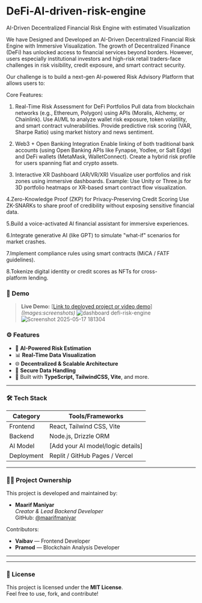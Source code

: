 # DeFi-AI-driven-risk-engine
AI-Driven Decentralized Financial Risk Engine with estimated Visualization


We have Designed and Developed an AI-Driven Decentralized Financial Risk Engine with Immersive Visualization.
The growth of Decentralized Finance (DeFi) has unlocked access to financial services beyond borders. However, users especially institutional investors and high-risk retail traders-face challenges in risk visibility, credit exposure, and smart contract security.

Our challenge is to build a next-gen Al-powered Risk Advisory Platform that allows users to:

Core Features:

1. Real-Time Risk Assessment for DeFi Portfolios
Pull data from blockchain networks (e.g., Ethereum, Polygon) using APIs (Moralis, Alchemy, or Chainlink).
Use AI/ML to analyze wallet risk exposure, token volatility, and smart contract vulnerabilities.
Provide predictive risk scoring (VAR, Sharpe Ratio) using market history and news sentiment.

2. Web3 + Open Banking Integration
Enable linking of both traditional bank accounts (using Open Banking APIs like Fynapse, Yodlee, or Salt Edge) and DeFi wallets (MetaMask, WalletConnect).
Create a hybrid risk profile for users spanning fiat and crypto assets.

3. Interactive XR Dashboard (AR/VR/XR)
Visualize user portfolios and risk zones using immersive dashboards.
Example: Use Unity or Three.js for 3D portfolio heatmaps or XR-based smart contract flow visualization.

4.Zero-Knowledge Proof (ZKP) for Privacy-Preserving Credit Scoring
Use ZK-SNARKs to share proof of credibility without exposing sensitive financial data.

5.Build a voice-activated Al financial assistant for immersive experiences.

6.Integrate generative AI (like GPT) to simulate "what-if" scenarios for market crashes.

7.Implement compliance rules using smart contracts (MiCA / FATF guidelines).

8.Tokenize digital identity or credit scores as NFTs for cross-platform lending.



### 🚀 Demo

> **Live Demo:** [[Link to deployed project or video demo](https://drive.google.com/file/d/1ENtQi3aO7mTx6sipcddBwRyfroFVrpex/view?usp=sharing)]  
> *(Images:screenshots)*
>  ![dashboard defi-risk-engine](https://github.com/user-attachments/assets/003058f1-aab1-4468-b5a1-efc4a474fa15)
> ![Screenshot 2025-05-17 181304](https://github.com/user-attachments/assets/8e354749-0555-4226-a2a0-d99c447dc747)
 


### ⚙️ Features

- 🧠 **AI-Powered Risk Estimation**  
- 📊 **Real-Time Data Visualization**  
- 🌐 **Decentralized & Scalable Architecture**  
- 🔐 **Secure Data Handling**  
- 📁 Built with **TypeScript, TailwindCSS, Vite**, and more.

---

### 🛠️ Tech Stack

| Category         | Tools/Frameworks                    |
|------------------|-------------------------------------|
| Frontend         | React, Tailwind CSS, Vite           |
| Backend          | Node.js, Drizzle ORM                |
| AI Model         | [Add your AI model/logic details]   |
| Deployment       | Replit / GitHub Pages / Vercel      |

---

### 👨‍💻 Project Ownership

This project is developed and maintained by:

- **Maarif Maniyar**  
  _Creator & Lead Backend Developer_  
  GitHub: [@maarifmaniyar](https://github.com/maarifmaniyar)

Contributors:
- **Vaibav** — Frontend Developer  
- **Pramod** — Blockchain Analysis Developer  

---

---

### 🪪 License

This project is licensed under the **MIT License**.  
Feel free to use, fork, and contribute!

